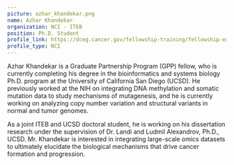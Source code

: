 ```yaml
---
picture: azhar_khandekar.png
name: Azhar Khandekar
organization: NCI - ITEB
position: Ph.D. Student
profile_link: https://dceg.cancer.gov/fellowship-training/fellowship-experience/meet-fellows/iteb/khandekar-azhar
profile_type: NCI
---
```


Azhar Khandekar is a Graduate Partnership Program (GPP) fellow, who is currently completing his degree in the bioinformatics and systems biology Ph.D. program at the University of California San Diego (UCSD). He previously worked at the NIH on integrating DNA methylation and somatic mutation data to study mechanisms of mutagenesis, and he is currently working on analyzing copy number variation and structural variants in normal and tumor genomes.

As a joint ITEB and UCSD doctoral student, he is working on his dissertation research under the supervision of Dr. Landi and Ludmil Alexandrov, Ph.D., UCSD. Mr. Khandekar is interested in integrating large-scale omics datasets to ultimately elucidate the biological mechanisms that drive cancer formation and progression.
